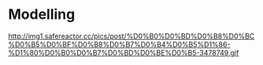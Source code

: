 # Modelling
http://img1.safereactor.cc/pics/post/%D0%B0%D0%BD%D0%B8%D0%BC%D0%B5%D0%BF%D0%B8%D0%B7%D0%B4%D0%B5%D1%86-%D1%80%D0%B0%D0%B7%D0%BD%D0%BE%D0%B5-3478749.gif
